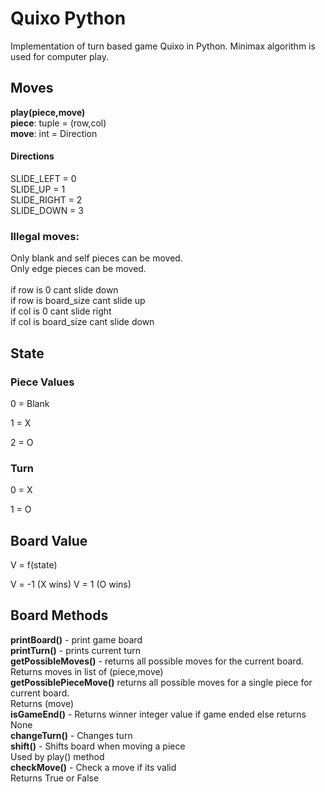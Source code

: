 
# Quixo Python

Implementation of turn based game Quixo in Python. Minimax algorithm is used for computer play.

## Moves

**play(piece,move)**\
**piece**: tuple = (row,col)\
**move**: int = Direction

  #### Directions
  SLIDE_LEFT = 0\
  SLIDE_UP = 1\
  SLIDE_RIGHT = 2\
  SLIDE_DOWN = 3
  
### Illegal moves:

Only blank and self pieces can be moved.\
Only edge pieces can be moved.\
<br>
if row is 0 cant slide down\
if row is board_size cant slide up\
if col is 0 cant slide right\
if col is board_size cant slide down

## State

### Piece Values

0 = Blank

1 = X

2 = O

### Turn

0 = X

1 = O 

## Board Value

V = f(state)

V = -1 (X wins)
V = 1 (O wins)

## Board Methods

**printBoard()** - print game board\
**printTurn()** - prints current turn\
**getPossibleMoves()** - returns all possible moves for the current board.\
Returns moves in list of (piece,move)\
**getPossiblePieceMove()** returns all possible moves for a single piece for current board.\
Returns (move)\
**isGameEnd()** - Returns winner integer value if game ended else returns None\
**changeTurn()** - Changes turn\
**shift()** - Shifts board when moving a piece\
Used by play() method\
**checkMove()** - Check a move if its valid\
Returns True or False
